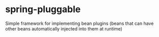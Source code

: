 # spring-pluggable
Simple framework for implementing bean plugins (beans that can have other beans automatically injected into them at runtime)
